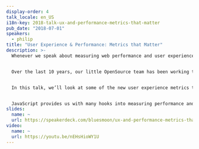 ```yaml
---
display-order: 4
talk_locale: en_US
i18n-key: 2018-talk-ux-and-performance-metrics-that-matter
pub_date: "2018-07-01"
speakers:
  - philip
title: "User Experience & Performance: Metrics that Matter"
description: >-
  Whenever we speak about measuring web performance and user experience, we typically refer to static events in the browsing experience.  Modern websites, however, are far from static, and user interactions with these websites have continuous aspects that cannot be represented by distinct events.


  Over the last 10 years, our little OpenSource team has been working to build a JavaScript library, called boomerang, that measures all the performance aspects of real user experience.


  In this talk, we’ll look at some of the new user experience metrics that the boomerang team has been collecting. We’ll find out how to measure page responsiveness, smoothness, jank, and usability. We’ll learn about things like Rage Clicks, Missed Clicks, and Dead Clicks. We’ll also look at real user data that we’ve collected showing how these aspects of the page affect user behaviour.


  JavaScript provides us with many hooks into measuring performance and user experience. Let’s learn to collect them and understand what to expect when we optimize for them.
slides:
  name: ~
  url: https://speakerdeck.com/bluesmoon/ux-and-performance-metrics-that-matter-a062d37f-e6c7-4b8a-8399-472ec76bb75e
video:
  name: ~
  url: https://youtu.be/nEHsHioWY1U
---
```

